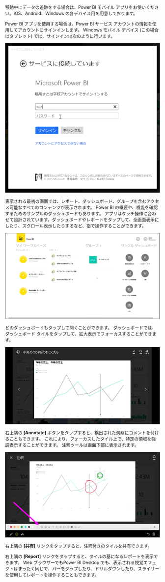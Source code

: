移動中にデータの追跡をする場合は、Power BI モバイル アプリをお使いください。iOS、Android、Windows の各デバイス用を用意しております。

Power BI アプリを使用する場合は、Power BI サービス アカウントの情報を使用してアカウントにサインインします。 Windows モバイル デバイス (この場合はタブレット) では、サインインは次のように行います。

![](media/4-4a-power-bi-mobile/4-4a_1.png)

表示される最初の画面では、レポート、ダッシュボード、グループを含むアクセス可能なすべてのコンテンツが表示されます。 Power BI の概要や、機能を確認するためのサンプルのダッシュボードもあります。 アプリはタッチ操作に合わせて設計されています。ダッシュボードやレポートをタップして、全画面表示にしたり、スクロール表示したりするなど、指で操作することができます。

![](media/4-4a-power-bi-mobile/4-4a_1a.png)

どのダッシュボードもタップして開くことができます。 ダッシュボードでは、ダッシュボード タイルをタップして、拡大表示でフォーカスすることができます。

![](media/4-4a-power-bi-mobile/4-4a_2.png)

右上隅の **[Annotate]** ボタンをタップすると、検出された洞察にコメントを付けることもできます。 これにより、フォーカスしたタイル上で、特定の領域を強調表示することができます。 注釈ツールは画面下部に表示されます。

![](media/4-4a-power-bi-mobile/4-4a_3.png)

右上隅の **[共有]** リンクをタップすると、注釈付きのタイルを共有できます。

右上隅の **[Report]** リンクをタップすると、タイルの基になるレポートを表示できます。 Web ブラウザーでもPower BI Desktop でも、表示される視覚エフェクトはまったく同じで、バーをタップしたり、ドリルダウンしたり、スライサーを使用してレポートを操作することもできます。

